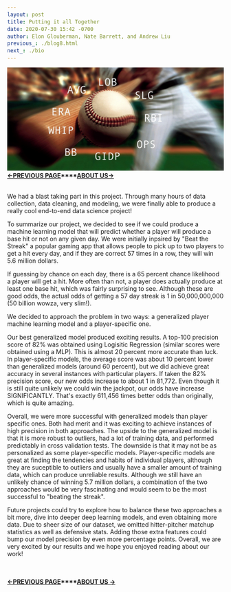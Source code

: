 ```yaml
---
layout: post
title: Putting it all Together
date: 2020-07-30 15:42 -0700
author: Elon Glouberman, Nate Barrett, and Andrew Liu
previous_: ./blog8.html
next_: ./bio
---
```

![baseball](./images/baseball_stats.jpg "baseball")
**[<-PREVIOUS PAGE]({{page.previous_}} "previous")****[ABOUT US->]({{page.next_}} "next")**   <br><br>

We had a blast taking part in this project. Through many hours of data collection, data cleaning, and modeling, we were finally able to produce a really cool end-to-end data science project!

To summarize our project, we decided to see if we could produce a machine learning model that will predict whether a player will produce a base hit or not on any given day. We were initially inpsired by "Beat the Streak" a popular gaming app that allows people to pick up to two players to get a hit every day, and if they are correct 57 times in a row, they will win 5.6 million dollars. 

If guessing by chance on each day, there is a 65 percent chance likelihood a player will get a hit. More often than not, a player does actually produce at least one base hit, which was fairly surprising to see. Although these are good odds, the actual odds of getting a 57 day streak is 1 in 50,000,000,000 (50 billion wowza, very slim!).

We decided to approach the problem in two ways: a generalized player machine learning model and a player-specific one. 

Our best generalized model produced exciting results. A top-100 precision score of 82% was obtained using Logisitic Regression (similar scores were obtained using a MLP). This is almost 20 percent more accurate than luck. In player-specific models, the average score was about 10 percent lower than generalized models (around 60 percent), but we did achieve great accuracy in several instances with particular players. If taken the 82% precision score, our new odds increase to about 1 in 81,772. Even though it is still quite unlikely we could win the jackpot, our odds have increase SIGNIFICANTLY. That's exactly 611,456 times better odds than originally, which is quite amazing.

Overall, we were more successful with generalized models than player specific ones. Both had merit and it was exciting to achieve instances of high precision in both approaches. The upside to the generalized model is that it is more robust to outliers, had a lot of training data, and performed predictably in cross validation tests. The downside is that it may not be as personalized as some player-specific models. Player-specific models are great at finding the tendencies and habits of individual players, although they are suceptible to outliers and usually have a smaller amount of training data, which can produce unreliable results. Although we still have an unlikely chance of winning 5.7 million dollars, a combination of the two approaches would be very fascinating and would seem to be the most successful to "beating the streak".

Future projects could try to explore how to balance these two approaches a bit more, dive into deeper deep learning models, and even obtaining more data. Due to sheer size of our dataset, we omitted hitter-pitcher matchup statistics as well as defensive stats. Adding those extra features could bump our model precision by even more percentage points. Overall, we are very excited by our results and we hope you enjoyed reading about our work!

<br><br>
**[<-PREVIOUS PAGE]({{page.previous_}} "previous")****[ABOUT US ->]({{page.next_}} "next")** 
